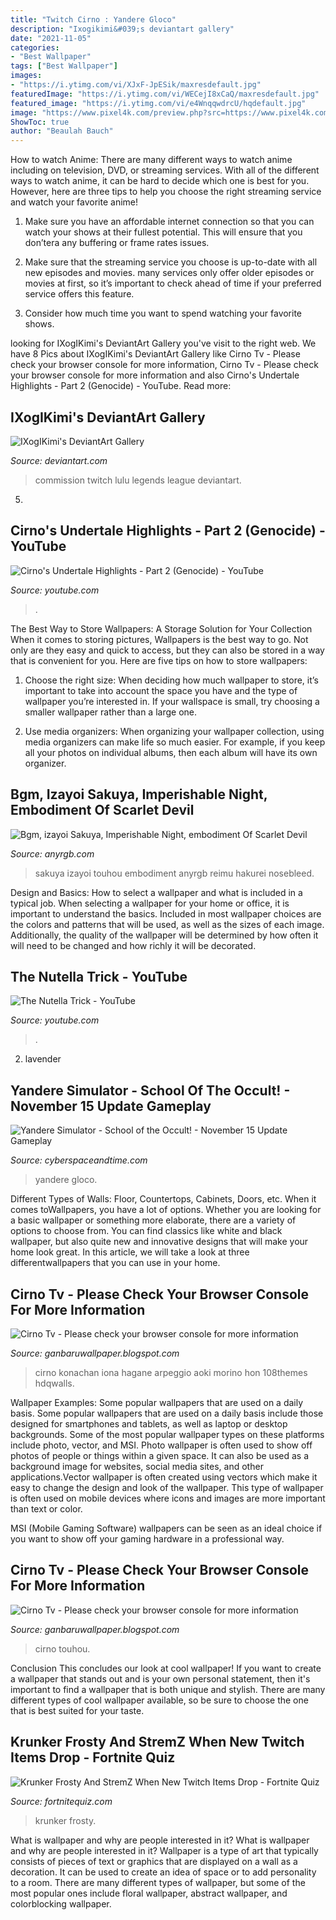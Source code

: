 ```yaml
---
title: "Twitch Cirno : Yandere Gloco"
description: "Ixogikimi&#039;s deviantart gallery"
date: "2021-11-05"
categories:
- "Best Wallpaper"
tags: ["Best Wallpaper"]
images:
- "https://i.ytimg.com/vi/XJxF-JpESik/maxresdefault.jpg"
featuredImage: "https://i.ytimg.com/vi/WECejI8xCaQ/maxresdefault.jpg"
featured_image: "https://i.ytimg.com/vi/e4WnqqwdrcU/hqdefault.jpg"
image: "https://www.pixel4k.com/preview.php?src=https://www.pixel4k.com/wp-content/uploads/2019/07/touhou-cirno-wings_1563222513.jpg&amp;w=2560&amp;h=1440"
ShowToc: true
author: "Beaulah Bauch"
---
```



How to watch Anime: There are many different ways to watch anime including on television, DVD, or streaming services.
With all of the different ways to watch anime, it can be hard to decide which one is best for you. However, here are three tips to help you choose the right streaming service and watch your favorite anime!
1. Make sure you have an affordable internet connection so that you can watch your shows at their fullest potential. This will ensure that you don’tera any buffering or frame rates issues.

2. Make sure that the streaming service you choose is up-to-date with all new episodes and movies. many services only offer older episodes or movies at first, so it’s important to check ahead of time if your preferred service offers this feature.

3. Consider how much time you want to spend watching your favorite shows.

	

		
looking for IXogIKimi&#039;s DeviantArt Gallery you've visit to the right web. We have 8 Pics about IXogIKimi&#039;s DeviantArt Gallery like Cirno Tv - Please check your browser console for more information, Cirno Tv - Please check your browser console for more information and also Cirno&#039;s Undertale Highlights - Part 2 (Genocide) - YouTube. Read more:
		
    
## IXogIKimi&#039;s DeviantArt Gallery

<img loading=lazy src="https://images-wixmp-ed30a86b8c4ca887773594c2.wixmp.com/intermediary/f/74cd1d5e-b05a-4a4a-b56c-f117ebe7639c/dcd2079-0f9ba17b-7dc2-4064-b26e-3276599e6138.png/v1/fill/w_425,h_250,strp/commission___lulu_and_twitch__league_of_legends__by_ixogikimi_dcd2079-250t.png" onerror="this.onerror=null;this.src='https://tse2.mm.bing.net/th?id=OIP.XbZ9OLhgPT1hM3-4LBEpuAAAAA&amp;pid=15.1';" alt="IXogIKimi&#039;s DeviantArt Gallery">

_Source: deviantart.com_

>commission twitch lulu legends league deviantart. 

	

5.

    
## Cirno&#039;s Undertale Highlights - Part 2 (Genocide) - YouTube

<img loading=lazy src="https://i.ytimg.com/vi/m7fCFRdlW0Y/maxresdefault.jpg" onerror="this.onerror=null;this.src='https://tse1.mm.bing.net/th?id=OIP.WIPivgfy4E8DIf-G9SIZCwHaEK&amp;pid=15.1';" alt="Cirno&#039;s Undertale Highlights - Part 2 (Genocide) - YouTube">

_Source: youtube.com_

>. 

	

The Best Way to Store Wallpapers: A Storage Solution for Your Collection
When it comes to storing pictures, Wallpapers is the best way to go. Not only are they easy and quick to access, but they can also be stored in a way that is convenient for you. Here are five tips on how to store wallpapers:
1) Choose the right size: When deciding how much wallpaper to store, it’s important to take into account the space you have and the type of wallpaper you’re interested in. If your wallspace is small, try choosing a smaller wallpaper rather than a large one.

2) Use media organizers: When organizing your wallpaper collection, using media organizers can make life so much easier. For example, if you keep all your photos on individual albums, then each album will have its own organizer.

    
## Bgm, Izayoi Sakuya, Imperishable Night, Embodiment Of Scarlet Devil

<img loading=lazy src="https://a0.anyrgb.com/pngimg/1152/1210/princess-and-the-pilot-manic-shooter-nosebleed-embodiment-of-scarlet-devil-sakuya-izayoi-reimu-hakurei-touhou-project-cg-artwork-chibi-mangaka-thumbnail.png" onerror="this.onerror=null;this.src='https://tse3.mm.bing.net/th?id=OIP.OiJ3C6kfOjCJztPdCyaDpAAAAA&amp;pid=15.1';" alt="Bgm, izayoi Sakuya, Imperishable Night, embodiment Of Scarlet Devil">

_Source: anyrgb.com_

>sakuya izayoi touhou embodiment anyrgb reimu hakurei nosebleed. 

	

Design and Basics: How to select a wallpaper and what is included in a typical job.
When selecting a wallpaper for your home or office, it is important to understand the basics. Included in most wallpaper choices are the colors and patterns that will be used, as well as the sizes of each image. Additionally, the quality of the wallpaper will be determined by how often it will need to be changed and how richly it will be decorated.

    
## The Nutella Trick - YouTube

<img loading=lazy src="https://i.ytimg.com/vi/WECejI8xCaQ/maxresdefault.jpg" onerror="this.onerror=null;this.src='https://tse4.mm.bing.net/th?id=OIP.fp6995kYalsWuN3yzHB6lgHaEK&amp;pid=15.1';" alt="The Nutella Trick - YouTube">

_Source: youtube.com_

>. 

	

2. lavender 

    
## Yandere Simulator - School Of The Occult! - November 15 Update Gameplay

<img loading=lazy src="https://i.ytimg.com/vi/XJxF-JpESik/maxresdefault.jpg" onerror="this.onerror=null;this.src='https://tse2.mm.bing.net/th?id=OIP.kX8MHSaYdI4kDX-w13TC_gHaEK&amp;pid=15.1';" alt="Yandere Simulator - School of the Occult! - November 15 Update Gameplay">

_Source: cyberspaceandtime.com_

>yandere gloco. 

	

Different Types of Walls: Floor, Countertops, Cabinets, Doors, etc.
When it comes toWallpapers, you have a lot of options. Whether you are looking for a basic wallpaper or something more elaborate, there are a variety of options to choose from. You can find classics like white and black wallpaper, but also quite new and innovative designs that will make your home look great. In this article, we will take a look at three differentwallpapers that you can use in your home.

    
## Cirno Tv - Please Check Your Browser Console For More Information

<img loading=lazy src="https://www.pixel4k.com/preview.php?src=https://www.pixel4k.com/wp-content/uploads/2019/07/touhou-cirno-wings_1563222513.jpg&amp;w=2560&amp;h=1440" onerror="this.onerror=null;this.src='https://tse2.mm.bing.net/th?id=OIP.01NO_mXlSzTrGig_R6Oh1wHaEK&amp;pid=15.1';" alt="Cirno Tv - Please check your browser console for more information">

_Source: ganbaruwallpaper.blogspot.com_

>cirno konachan iona hagane arpeggio aoki morino hon 108themes hdqwalls. 

	

Wallpaper Examples: Some popular wallpapers that are used on a daily basis.
Some popular wallpapers that are used on a daily basis include those designed for smartphones and tablets, as well as laptop or desktop backgrounds. Some of the most popular wallpaper types on these platforms include photo, vector, and MSI. 
Photo wallpaper is often used to show off photos of people or things within a given space. It can also be used as a background image for websites, social media sites, and other applications.Vector wallpaper is often created using vectors which make it easy to change the design and look of the wallpaper. This type of wallpaper is often used on mobile devices where icons and images are more important than text or color. 

MSI (Mobile Gaming Software) wallpapers can be seen as an ideal choice if you want to show off your gaming hardware in a professional way.

    
## Cirno Tv - Please Check Your Browser Console For More Information

<img loading=lazy src="https://i.ytimg.com/vi/e4WnqqwdrcU/hqdefault.jpg" onerror="this.onerror=null;this.src='https://tse4.mm.bing.net/th?id=OIP.OWklVaWD-QYK2dBJVqTTowEsDh&amp;pid=15.1';" alt="Cirno Tv - Please check your browser console for more information">

_Source: ganbaruwallpaper.blogspot.com_

>cirno touhou. 

	

Conclusion
This concludes our look at cool wallpaper! If you want to create a wallpaper that stands out and is your own personal statement, then it's important to find a wallpaper that is both unique and stylish. There are many different types of cool wallpaper available, so be sure to choose the one that is best suited for your taste.

    
## Krunker Frosty And StremZ When New Twitch Items Drop - Fortnite Quiz

<img loading=lazy src="https://external-preview.redd.it/6Y4hNvINhOYTtQRrFAcP2oEU0hcz5zeU_-qjlSMDXsc.png?format=pjpg&amp;auto=webp&amp;s=61b40dd4d47d842161eeb61a94211e9a3fd0bfe3" onerror="this.onerror=null;this.src='https://tse2.mm.bing.net/th?id=OIP.XA4rfvyoJd96Y7WrSH_mrgHaEK&amp;pid=15.1';" alt="Krunker Frosty And StremZ When New Twitch Items Drop - Fortnite Quiz">

_Source: fortnitequiz.com_

>krunker frosty. 

	

What is wallpaper and why are people interested in it?
What is wallpaper and why are people interested in it?
Wallpaper is a type of art that typically consists of pieces of text or graphics that are displayed on a wall as a decoration. It can be used to create an idea of space or to add personality to a room. There are many different types of wallpaper, but some of the most popular ones include floral wallpaper, abstract wallpaper, and colorblocking wallpaper.

